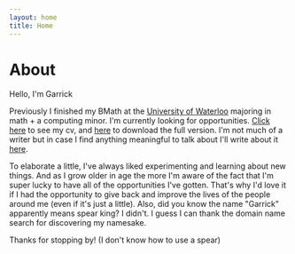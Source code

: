 ```yaml
---
layout: home
title: Home
---
```


# About

Hello, I'm Garrick

Previously I finished my BMath at the [University of Waterloo](https://uwaterloo.ca/) majoring in math + a computing minor. I'm currently looking for opportunities. [Click here](cv) to see my cv, and [here](assets/files/cv.pdf) to download the full version. I'm not much of a writer but in case I find anything meaningful to talk about I'll write about it [here](posts).

To elaborate a little, I've always liked experimenting and learning about new things. And as I grow older in age the more I'm aware of the fact that I'm super lucky to have all of the opportunities I've gotten. That's why I'd love it if I had the opportunity to give back and improve the lives of the people around me (even if it's just a little). Also, did you know the name "Garrick" apparently means spear king? I didn't. I guess I can thank the domain name search for discovering my namesake.

Thanks for stopping by! (I don't know how to use a spear)



